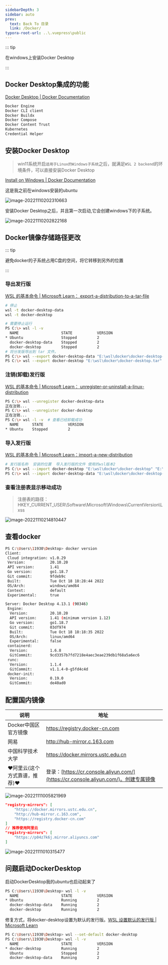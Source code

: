 ```yaml
---
sidebarDepth: 3
sidebar: auto
prev:
  text: Back To 目录
  link: /Docker/
typora-root-url: ..\.vuepress\public
---
```




::: tip

在windows上安装Docker Desktop

:::

## Docker Desktop集成的功能

[Docker Desktop | Docker Documentation](https://docs.docker.com/desktop/)

```sh
Docker Engine
Docker CLI client
Docker Buildx
Docker Compose
Docker Content Trust
Kubernetes
Credential Helper
```



## 安装Docker Desktop

> win11系统开启`适用于Linux的Windows子系统`之后，就满足`WSL 2 backend`的环境条件，可以直接安装Docker Desktop

[Install on Windows | Docker Documentation](https://docs.docker.com/desktop/install/windows-install/)

这是我之前在windows安装的ubuntu

![image-20221110202310663](/images/Docker/image-20221110202310663.png)

安装Docker Desktop之后，并且第一次启动,它会创建windows下的子系统。

![image-20221110202822168](/images/Docker/image-20221110202822168.png)

## Docker镜像存储路径更改

::: tip

避免docker的子系统占用C盘的空间，将它转移到另外的位置

:::



### 导出发行版

[WSL 的基本命令 | Microsoft Learn： export-a-distribution-to-a-tar-file](https://learn.microsoft.com/zh-cn/windows/wsl/basic-commands#export-a-distribution-to-a-tar-file)

```sh
# 停止
wsl -t docker-desktop-data
wsl -t docker-desktop
```



```sh
# 需要停止运行
PS C:\> wsl -l -v
  NAME                   STATE           VERSION
* Ubuntu                 Stopped         2
  docker-desktop-data    Stopped         2
  docker-desktop         Stopped         2
# 将分发版导出到 tar 文件。
PS C:\> wsl --export docker-desktop-data "E:\wsl\docker\docker-desktop-data.tar"
PS C:\> wsl --export docker-desktop "E:\wsl\docker\docker-desktop.tar"
```

### 注销(卸载)发行版

[WSL 的基本命令 | Microsoft Learn： unregister-or-uninstall-a-linux-distribution](https://learn.microsoft.com/zh-cn/windows/wsl/basic-commands#unregister-or-uninstall-a-linux-distribution)

```sh
PS C:\> wsl --unregister docker-desktop-data
正在注销...
PS C:\> wsl --unregister docker-desktop
正在注销...
PS C:\> wsl -l -v  # 查看已经卸载成功
  NAME      STATE           VERSION
* Ubuntu    Stopped         2
```

### 导入发行版

[WSL 的基本命令 | Microsoft Learn：import-a-new-distribution](https://learn.microsoft.com/zh-cn/windows/wsl/basic-commands#import-a-new-distribution)

```sh
# 发行版名称  安装的位置  导入发行版的文件 使用的wsl版本2
PS C:\> wsl --import docker-desktop "E:\wsl\docker\docker-desktop" "E:\wsl\docker\docker-desktop.tar" --version 2
PS C:\> wsl --import docker-desktop-data "E:\wsl\docker\docker-desktop-data" "E:\wsl\docker\docker-desktop-data.tar" --version 2
```



### 查看注册表显示移动成功

> 注册表的路径：HKEY_CURRENT_USER\Software\Microsoft\Windows\CurrentVersion\Lxss

![image-20221110214810447](/images/Docker/image-20221110214810447.png)



## 查看docker

```sh
PS C:\Users\11930\Desktop> docker version
Client:
 Cloud integration: v1.0.29
 Version:           20.10.20
 API version:       1.41
 Go version:        go1.18.7
 Git commit:        9fdeb9c
 Built:             Tue Oct 18 18:28:44 2022
 OS/Arch:           windows/amd64
 Context:           default
 Experimental:      true

Server: Docker Desktop 4.13.1 (90346)
 Engine:
  Version:          20.10.20
  API version:      1.41 (minimum version 1.12)
  Go version:       go1.18.7
  Git commit:       03df974
  Built:            Tue Oct 18 18:18:35 2022
  OS/Arch:          linux/amd64
  Experimental:     false
 containerd:
  Version:          1.6.8
  GitCommit:        9cd3357b7fd7218e4aec3eae239db1f68a5a6ec6
 runc:
  Version:          1.1.4
  GitCommit:        v1.1.4-0-g5fd4c4d
 docker-init:
  Version:          0.19.0
  GitCommit:        de40ad0
```



## 配置国内镜像

| 说明                         | 地址                                                         |
| ---------------------------- | ------------------------------------------------------------ |
| Docker中国区官方镜像         | https://registry.docker-cn.com                               |
| 网易                         | http://hub-mirror.c.163.com                                  |
| 中国科学技术大学             | https://docker.mirrors.ustc.edu.cn                           |
| ❤️阿里云(这个方式靠谱，推荐)❤️ | 登录：[https://cr.console.aliyun.com/](https://cr.console.aliyun.com/)。创建专属镜像 |

![image-20221111005821969](/images/Docker/image-20221111005821969.png)



```json
"registry-mirrors": [
    "https://docker.mirrors.ustc.edu.cn",
    "http://hub-mirror.c.163.com",
    "https://registry.docker-cn.com"
]
// 推荐使用阿里云
"registry-mirrors": [
	"https://p04z7k6j.mirror.aliyuncs.com"
]
```

![image-20221111010315477](/images/Docker/image-20221111010315477.png)

## 问题启动DockerDesktop

启动DockerDesktop我的ubuntu也启动起来了

```sh
PS C:\Users\11930\Desktop> wsl -l -v
  NAME                   STATE           VERSION
* Ubuntu                 Running         2
  docker-desktop-data    Running         2
  docker-desktop         Running         2
```

修复方式，将docker-desktop设置为默认的发行版。[WSL 设置默认的发行版 | Microsoft Learn](https://learn.microsoft.com/zh-cn/windows/wsl/basic-commands#set-default-linux-distribution)

```sh
PS C:\Users\11930\Desktop> wsl --set-default docker-desktop
PS C:\Users\11930\Desktop> wsl -l -v
  NAME                   STATE           VERSION
* docker-desktop         Running         2
  Ubuntu                 Stopped         2
  docker-desktop-data    Running         2
```

